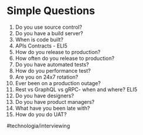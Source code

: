 # Simple Questions
1. Do you use source control?
2. Do you have a build server? 
3. When is code built?
4. APIs Contracts - ELI5
5. How do you release to production?
6. How often do you release to production?
7. Do you have automated tests?
8. How do you performance test?
9. Are you on 24x7 rotation?
10. Ever been on a production outage?
11. Rest  vs GraphQL  vs gRPC- when and where? ELI5
12. Do you have designers?
13. Do you have product managers?
14. What have you been late with?
15. How do you do UAT?

#technologia/interviewing